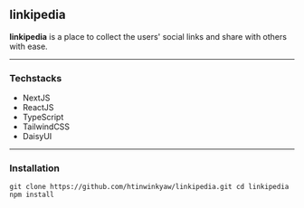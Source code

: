 ## linkipedia
**linkipedia** is a place to collect the users' social links and share with others with ease.

---

### Techstacks
- NextJS
- ReactJS
- TypeScript
- TailwindCSS
- DaisyUI

---

### Installation
`
  git clone https://github.com/htinwinkyaw/linkipedia.git
  cd linkipedia
  npm install
`
